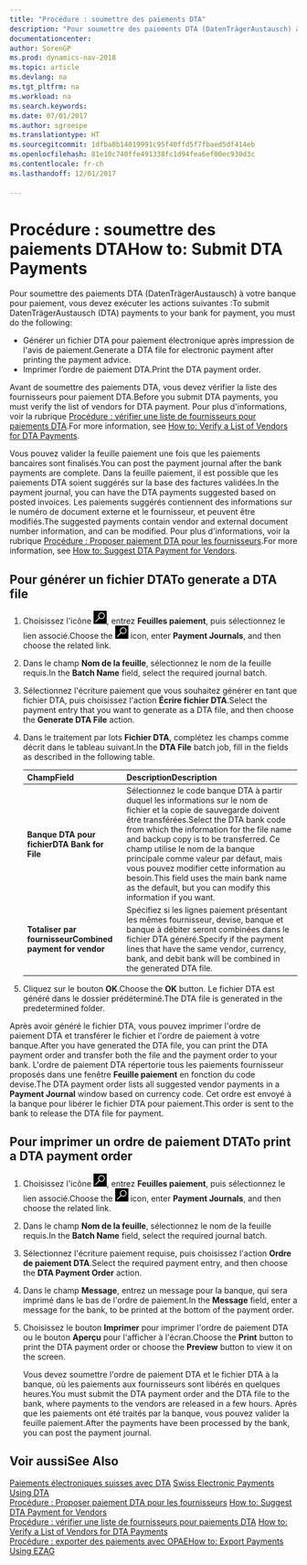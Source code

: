 ```yaml
---
title: "Procédure : soumettre des paiements DTA"
description: "Pour soumettre des paiements DTA (DatenTrägerAustausch) à votre banque pour paiement, vous devez exécuter certaines tâches."
documentationcenter: 
author: SorenGP
ms.prod: dynamics-nav-2018
ms.topic: article
ms.devlang: na
ms.tgt_pltfrm: na
ms.workload: na
ms.search.keywords: 
ms.date: 07/01/2017
ms.author: sgroespe
ms.translationtype: HT
ms.sourcegitcommit: 1dfba8b14019991c95f40ffd5f7fbaed5df414eb
ms.openlocfilehash: 81e10c740ffe491338fc1d94fea6ef00ec930d3c
ms.contentlocale: fr-ch
ms.lasthandoff: 12/01/2017

---
```

# <a name="how-to-submit-dta-payments"></a><span data-ttu-id="fd08c-103">Procédure : soumettre des paiements DTA</span><span class="sxs-lookup"><span data-stu-id="fd08c-103">How to: Submit DTA Payments</span></span>
<span data-ttu-id="fd08c-104">Pour soumettre des paiements DTA (DatenTrägerAustausch) à votre banque pour paiement, vous devez exécuter les actions suivantes :</span><span class="sxs-lookup"><span data-stu-id="fd08c-104">To submit DatenTrägerAustausch (DTA) payments to your bank for payment, you must do the following:</span></span>  

- <span data-ttu-id="fd08c-105">Générer un fichier DTA pour paiement électronique après impression de l'avis de paiement.</span><span class="sxs-lookup"><span data-stu-id="fd08c-105">Generate a DTA file for electronic payment after printing the payment advice.</span></span>  
- <span data-ttu-id="fd08c-106">Imprimer l’ordre de paiement DTA.</span><span class="sxs-lookup"><span data-stu-id="fd08c-106">Print the DTA payment order.</span></span>  

<span data-ttu-id="fd08c-107">Avant de soumettre des paiements DTA, vous devez vérifier la liste des fournisseurs pour paiement DTA.</span><span class="sxs-lookup"><span data-stu-id="fd08c-107">Before you submit DTA payments, you must verify the list of vendors for DTA payment.</span></span> <span data-ttu-id="fd08c-108">Pour plus d'informations, voir la rubrique [Procédure : vérifier une liste de fournisseurs pour paiements DTA](how-to-verify-a-list-of-vendors-for-dta-payments.md).</span><span class="sxs-lookup"><span data-stu-id="fd08c-108">For more information, see [How to: Verify a List of Vendors for DTA Payments](how-to-verify-a-list-of-vendors-for-dta-payments.md).</span></span>  

<span data-ttu-id="fd08c-109">Vous pouvez valider la feuille paiement une fois que les paiements bancaires sont finalisés.</span><span class="sxs-lookup"><span data-stu-id="fd08c-109">You can post the payment journal after the bank payments are complete.</span></span> <span data-ttu-id="fd08c-110">Dans la feuille paiement, il est possible que les paiements DTA soient suggérés sur la base des factures validées.</span><span class="sxs-lookup"><span data-stu-id="fd08c-110">In the payment journal, you can have the DTA payments suggested based on posted invoices.</span></span> <span data-ttu-id="fd08c-111">Les paiements suggérés contiennent des informations sur le numéro de document externe et le fournisseur, et peuvent être modifiés.</span><span class="sxs-lookup"><span data-stu-id="fd08c-111">The suggested payments contain vendor and external document number information, and can be modified.</span></span> <span data-ttu-id="fd08c-112">Pour plus d'informations, voir la rubrique [Procédure : Proposer paiement DTA pour les fournisseurs](how-to-suggest-dta-payment-for-vendors.md).</span><span class="sxs-lookup"><span data-stu-id="fd08c-112">For more information, see [How to: Suggest DTA Payment for Vendors](how-to-suggest-dta-payment-for-vendors.md).</span></span>  

## <a name="to-generate-a-dta-file"></a><span data-ttu-id="fd08c-113">Pour générer un fichier DTA</span><span class="sxs-lookup"><span data-stu-id="fd08c-113">To generate a DTA file</span></span>  

1.  <span data-ttu-id="fd08c-114">Choisissez l'icône ![Page ou état pour la recherche](../../media/ui-search/search_small.png "icône Page ou état pour la recherche"), entrez **Feuilles paiement**, puis sélectionnez le lien associé.</span><span class="sxs-lookup"><span data-stu-id="fd08c-114">Choose the ![Search for Page or Report](../../media/ui-search/search_small.png "Search for Page or Report icon") icon, enter **Payment Journals**, and then choose the related link.</span></span>  
2.  <span data-ttu-id="fd08c-115">Dans le champ **Nom de la feuille**, sélectionnez le nom de la feuille requis.</span><span class="sxs-lookup"><span data-stu-id="fd08c-115">In the **Batch Name** field, select the required journal batch.</span></span>  
3.  <span data-ttu-id="fd08c-116">Sélectionnez l'écriture paiement que vous souhaitez générer en tant que fichier DTA, puis choisissez l'action **Écrire fichier DTA**.</span><span class="sxs-lookup"><span data-stu-id="fd08c-116">Select the payment entry that you want to generate as a DTA file, and then choose the **Generate DTA File** action.</span></span>  
4.  <span data-ttu-id="fd08c-117">Dans le traitement par lots **Fichier DTA**, complétez les champs comme décrit dans le tableau suivant.</span><span class="sxs-lookup"><span data-stu-id="fd08c-117">In the **DTA File** batch job, fill in the fields as described in the following table.</span></span>  

    |<span data-ttu-id="fd08c-118">Champ</span><span class="sxs-lookup"><span data-stu-id="fd08c-118">Field</span></span>|<span data-ttu-id="fd08c-119">Description</span><span class="sxs-lookup"><span data-stu-id="fd08c-119">Description</span></span>|  
    |---------------------------------|---------------------------------------|  
    |<span data-ttu-id="fd08c-120">**Banque DTA pour fichier**</span><span class="sxs-lookup"><span data-stu-id="fd08c-120">**DTA Bank for File**</span></span>|<span data-ttu-id="fd08c-121">Sélectionnez le code banque DTA à partir duquel les informations sur le nom de fichier et la copie de sauvegarde doivent être transférées.</span><span class="sxs-lookup"><span data-stu-id="fd08c-121">Select the DTA bank code from which the information for the file name and backup copy is to be transferred.</span></span> <span data-ttu-id="fd08c-122">Ce champ utilise le nom de la banque principale comme valeur par défaut, mais vous pouvez modifier cette information au besoin.</span><span class="sxs-lookup"><span data-stu-id="fd08c-122">This field uses the main bank name as the default, but you can modify this information if you want.</span></span>|  
    |<span data-ttu-id="fd08c-123">**Totaliser par fournisseur**</span><span class="sxs-lookup"><span data-stu-id="fd08c-123">**Combined payment for vendor**</span></span>|<span data-ttu-id="fd08c-124">Spécifiez si les lignes paiement présentant les mêmes fournisseur, devise, banque et banque à débiter seront combinées dans le fichier DTA généré.</span><span class="sxs-lookup"><span data-stu-id="fd08c-124">Specify if the payment lines that have the same vendor, currency, bank, and debit bank will be combined in the generated DTA file.</span></span>|  

5.  <span data-ttu-id="fd08c-125">Cliquez sur le bouton **OK**.</span><span class="sxs-lookup"><span data-stu-id="fd08c-125">Choose the **OK** button.</span></span> <span data-ttu-id="fd08c-126">Le fichier DTA est généré dans le dossier prédéterminé.</span><span class="sxs-lookup"><span data-stu-id="fd08c-126">The DTA file is generated in the predetermined folder.</span></span>  

<span data-ttu-id="fd08c-127">Après avoir généré le fichier DTA, vous pouvez imprimer l'ordre de paiement DTA et transférer le fichier et l'ordre de paiement à votre banque.</span><span class="sxs-lookup"><span data-stu-id="fd08c-127">After you have generated the DTA file, you can print the DTA payment order and transfer both the file and the payment order to your bank.</span></span> <span data-ttu-id="fd08c-128">L'ordre de paiement DTA répertorie tous les paiements fournisseur proposés dans une fenêtre **Feuille paiement** en fonction du code devise.</span><span class="sxs-lookup"><span data-stu-id="fd08c-128">The DTA payment order lists all suggested vendor payments in a **Payment Journal** window based on currency code.</span></span> <span data-ttu-id="fd08c-129">Cet ordre est envoyé à la banque pour libérer le fichier DTA pour paiement.</span><span class="sxs-lookup"><span data-stu-id="fd08c-129">This order is sent to the bank to release the DTA file for payment.</span></span>  

## <a name="to-print-a-dta-payment-order"></a><span data-ttu-id="fd08c-130">Pour imprimer un ordre de paiement DTA</span><span class="sxs-lookup"><span data-stu-id="fd08c-130">To print a DTA payment order</span></span>  

1.  <span data-ttu-id="fd08c-131">Choisissez l'icône ![Page ou état pour la recherche](../../media/ui-search/search_small.png "icône Page ou état pour la recherche"), entrez **Feuilles paiement**, puis sélectionnez le lien associé.</span><span class="sxs-lookup"><span data-stu-id="fd08c-131">Choose the ![Search for Page or Report](../../media/ui-search/search_small.png "Search for Page or Report icon") icon, enter **Payment Journals**, and then choose the related link.</span></span>  
2.  <span data-ttu-id="fd08c-132">Dans le champ **Nom de la feuille**, sélectionnez le nom de la feuille requis.</span><span class="sxs-lookup"><span data-stu-id="fd08c-132">In the **Batch Name** field, select the required journal batch.</span></span>  
3.  <span data-ttu-id="fd08c-133">Sélectionnez l'écriture paiement requise, puis choisissez l'action **Ordre de paiement DTA**.</span><span class="sxs-lookup"><span data-stu-id="fd08c-133">Select the required payment entry, and then choose the **DTA Payment Order** action.</span></span>  
4.  <span data-ttu-id="fd08c-134">Dans le champ **Message**, entrez un message pour la banque, qui sera imprimé dans le bas de l'ordre de paiement.</span><span class="sxs-lookup"><span data-stu-id="fd08c-134">In the **Message** field, enter a message for the bank, to be printed at the bottom of the payment order.</span></span>  
5.  <span data-ttu-id="fd08c-135">Choisissez le bouton **Imprimer** pour imprimer l'ordre de paiement DTA ou le bouton **Aperçu** pour l'afficher à l'écran.</span><span class="sxs-lookup"><span data-stu-id="fd08c-135">Choose the **Print** button to print the DTA payment order or choose the **Preview** button to view it on the screen.</span></span>  

    <span data-ttu-id="fd08c-136">Vous devez soumettre l'ordre de paiement DTA et le fichier DTA à la banque, où les paiements aux fournisseurs sont libérés en quelques heures.</span><span class="sxs-lookup"><span data-stu-id="fd08c-136">You must submit the DTA payment order and the DTA file to the bank, where payments to the vendors are released in a few hours.</span></span> <span data-ttu-id="fd08c-137">Après que les paiements ont été traités par la banque, vous pouvez valider la feuille paiement.</span><span class="sxs-lookup"><span data-stu-id="fd08c-137">After the payments have been processed by the bank, you can post the payment journal.</span></span>  

## <a name="see-also"></a><span data-ttu-id="fd08c-138">Voir aussi</span><span class="sxs-lookup"><span data-stu-id="fd08c-138">See Also</span></span>  
 <span data-ttu-id="fd08c-139">[Paiements électroniques suisses avec DTA](swiss-electronic-payments-using-dta.md) </span><span class="sxs-lookup"><span data-stu-id="fd08c-139">[Swiss Electronic Payments Using DTA](swiss-electronic-payments-using-dta.md) </span></span>  
 <span data-ttu-id="fd08c-140">[Procédure : Proposer paiement DTA pour les fournisseurs](how-to-suggest-dta-payment-for-vendors.md) </span><span class="sxs-lookup"><span data-stu-id="fd08c-140">[How to: Suggest DTA Payment for Vendors](how-to-suggest-dta-payment-for-vendors.md) </span></span>  
 <span data-ttu-id="fd08c-141">[Procédure : vérifier une liste de fournisseurs pour paiements DTA](how-to-verify-a-list-of-vendors-for-dta-payments.md) </span><span class="sxs-lookup"><span data-stu-id="fd08c-141">[How to: Verify a List of Vendors for DTA Payments](how-to-verify-a-list-of-vendors-for-dta-payments.md) </span></span>  
 [<span data-ttu-id="fd08c-142">Procédure : exporter des paiements avec OPAE</span><span class="sxs-lookup"><span data-stu-id="fd08c-142">How to: Export Payments Using EZAG</span></span>](how-to-export-payments-using-ezag.md)

